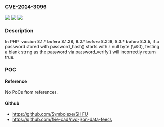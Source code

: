 ### [CVE-2024-3096](https://cve.mitre.org/cgi-bin/cvename.cgi?name=CVE-2024-3096)
![](https://img.shields.io/static/v1?label=Product&message=PHP&color=blue)
![](https://img.shields.io/static/v1?label=Version&message=n%2Fa&color=blue)
![](https://img.shields.io/static/v1?label=Vulnerability&message=CWE-20%20Improper%20Input%20Validation&color=brighgreen)

### Description

In PHP  version 8.1.* before 8.1.28, 8.2.* before 8.2.18, 8.3.* before 8.3.5, if a password stored with password_hash() starts with a null byte (\x00), testing a blank string as the password via password_verify() will incorrectly return true.

### POC

#### Reference
No PoCs from references.

#### Github
- https://github.com/Symbolexe/SHIFU
- https://github.com/fkie-cad/nvd-json-data-feeds

